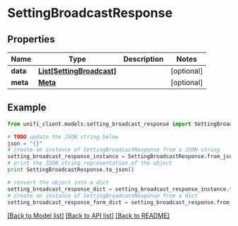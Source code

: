 # SettingBroadcastResponse


## Properties

Name | Type | Description | Notes
------------ | ------------- | ------------- | -------------
**data** | [**List[SettingBroadcast]**](SettingBroadcast.md) |  | [optional] 
**meta** | [**Meta**](Meta.md) |  | [optional] 

## Example

```python
from unifi_client.models.setting_broadcast_response import SettingBroadcastResponse

# TODO update the JSON string below
json = "{}"
# create an instance of SettingBroadcastResponse from a JSON string
setting_broadcast_response_instance = SettingBroadcastResponse.from_json(json)
# print the JSON string representation of the object
print SettingBroadcastResponse.to_json()

# convert the object into a dict
setting_broadcast_response_dict = setting_broadcast_response_instance.to_dict()
# create an instance of SettingBroadcastResponse from a dict
setting_broadcast_response_form_dict = setting_broadcast_response.from_dict(setting_broadcast_response_dict)
```
[[Back to Model list]](../README.md#documentation-for-models) [[Back to API list]](../README.md#documentation-for-api-endpoints) [[Back to README]](../README.md)


